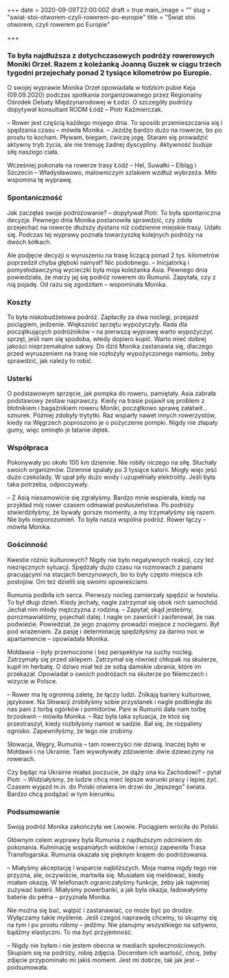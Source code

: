 +++
date = 2020-09-09T22:00:00Z
draft = true
main_image = ""
slug = "swiat-stoi-otworem-czyli-rowerem-po-europie"
title = "Świat stoi otworem, czyli rowerem po Europie"

+++
### **To była najdłuższa z dotychczasowych podróży rowerowych Moniki Orzeł. Razem z koleżanką Joanną Guzek w ciągu trzech tygodni przejechały ponad 2 tysiące kilometrów po Europie.**

O swojej wyprawie Monika Orzeł opowiadała w łódzkim pubie Keja (09.09.2020) podczas spotkania zorganizowanego przez Regionalny Ośrodek Debaty Międzynarodowej w Łodzi. O szczegóły podróży dopytywał konsultant RODM Łódź – Piotr Kaźmierczak.

– Rower jest częścią każdego mojego dnia. To sposób przemieszczania się i spędzania czasu – mówiła Monika. – Jeżdżę bardzo dużo na rowerze, bo po prostu to kocham. Pływam, biegam, ćwiczę jogę. Staram się prowadzić aktywny tryb życia, ale nie trenuję żadnej dyscypliny. Aktywność buduje siłę naszego ciała.

Wcześniej pokonała na rowerze trasy Łódź – Hel, Suwałki – Elbląg i Szczecin – Władysławowo, malowniczym szlakiem wzdłuż wybrzeża. Miło wspomina tę wyprawę.

### **Spontaniczność**

Jak zaczęłaś swoje podróżowanie? – dopytywał Piotr. To była spontaniczna decyzja. Pewnego dnia Monika postanowiła sprawdzić, czy zdoła przejechać na rowerze dłuższy dystans niż codzienne miejskie trasy. Udało się. Podczas tej wyprawy poznała towarzyszkę kolejnych podróży na dwóch kółkach.

Ale podjęcie decyzji o wyruszeniu na trasę liczącą ponad 2 tys. kilometrów poprzedził chyba głęboki namysł? Nic podobnego. – Inicjatorką i pomysłodawczynią wycieczki była moja koleżanka Asia. Pewnego dnia powiedziała, że marzy jej się podróż rowerem do Rumunii. Zapytała, czy z nią pojadę. Od razu się zgodziłam – wspominała Monika.

### **Koszty**

To była niskobudżetowa podróż. Zapłaciły za dwa noclegi, przejazd pociągiem, jedzenie. Większość sprzętu wypożyczyły. Rada dla początkujących podróżników – na pierwszą wyprawę warto wypożyczyć sprzęt, jeśli nam się spodoba, wtedy dopiero kupić. Warto mieć dobrej jakości nieprzemakalne sakwy. Do dziś Monika zastanawia się, dlaczego przed wyruszeniem na trasę nie rozłożyły wypożyczonego namiotu, żeby sprawdzić, jak należy to robić.

### **Usterki**

O podstawowym sprzęcie, jak pompka do roweru, pamiętały. Asia zabrała podstawowy zestaw naprawczy. Kiedy na trasie pojawił się problem z błotnikiem i bagażnikiem roweru Moniki, początkowo sprawę załatwił… sznurek. Później zdobyły trytytki. Raz wsparły nawet innych rowerzystów, kiedy na Węgrzech poproszono je o pożyczenie pompki. Nigdy nie złapały gumy, więc ominęło je łatanie dętek.

### **Współpraca**

Pokonywały po około 100 km dziennie. Nie robiły niczego na siłę. Słuchały swoich organizmów. Dziennie spalały po 3 tysiące kalorii. Mogły więc jeść dużo czekolady. W upał piły dużo wody i uzupełniały elektrolity. Jeśli była taka potrzeba, odpoczywały.

– Z Asią niesamowicie się zgrałyśmy. Bardzo mnie wspierała, kiedy na przykład mój rower czasem odmawiał posłuszeństwa. Po podróży stwierdziłyśmy, że bywały gorsze momenty, a my trzymałyśmy się razem. Nie było nieporozumień. To była nasza wspólna podróż. Rower łączy – mówiła Monika.

### **Gościnność**

Kwestie różnic kulturowych? Nigdy nie było negatywnych reakcji, czy też niezręcznych sytuacji. Spędzały dużo czasu na rozmowach z panami pracującymi na stacjach benzynowych, bo to były często miejsca ich postojów. Oni też dzielili się swoimi opowieściami.

Rumunia podbiła ich serca. Pierwszy nocleg zamierzały spędzić w hostelu. To był długi dzień. Kiedy jechały, nagle zatrzymał się obok nich samochód. Jechał nim młody mężczyzna z rodziną. – Zapytał, skąd jesteśmy, porozmawialiśmy, pojechali dalej. I nagle on zawrócił i zaoferował, że nas podwiezie. Powiedział, że jego znajomy prowadzi miejsce z noclegami. Był pod wrażeniem. Za pasję i determinację spędziłyśmy za darmo noc w apartamencie – opowiadała Monika.

Mołdawia – były przemoczone i bez perspektyw na suchy nocleg. Zatrzymały się przed sklepem. Zatrzymał się również chłopak na skuterze, kupił im herbatę. O dziwo miał też ze sobą damskie ubrania, które im przekazał. Opowiadał o swoich podróżach na skuterze po Niemczech i wizycie w Polsce.

– Rower ma tę ogromną zaletę, że łączy ludzi. Znikają bariery kulturowe, językowe. Na Słowacji zrobiłyśmy sobie przystanek i nagle podbiegła do nas pani z torbą ogórków i pomidorów. Pani w Rumunii dała nam torbę brzoskwiń – mówiła Monika. – Raz była taka sytuacja, że ktoś się przestraszył, kiedy rozbiłyśmy namiot w sadzie. Bał się, że rozpalimy ognisko. Zapewniłyśmy, że tego nie zrobimy.

Słowacja, Węgry, Rumunia – tam rowerzyści nie dziwią. Inaczej było w Mołdawii i na Ukrainie. Tam wywoływały zdziwienie: dwie dziewczyny na rowerach.

Czy będąc na Ukrainie miałaś poczucie, że dąży ona ku Zachodowi? – pytał Piotr. – Widziałyśmy, że ludzie chcą mieć lepsze warunki pracy i lepiej żyć. Czasem wyjazd m.in. do Polski otwiera im drzwi do „lepszego” świata. Bardzo chcą podążać w tym kierunku.

### **Podsumowanie**

Swoją podróż Monika zakończyła we Lwowie. Pociągiem wróciła do Polski.

Głównym celem wyprawy była Rumunia z najdłuższym odcinkiem do pokonania. Kulminację wspaniałych widoków i emocji zapewniła Trasa Transfogarska. Rumunia okazała się pięknym krajem do podróżowania.

– Miałyśmy akceptację i wsparcie najbliższych. Moja mama nigdy tego nie przyzna, ale, oczywiście, martwiła się. Musiałam się meldować, kiedy miałam okazję. W telefonach ograniczałyśmy funkcje, żeby jak najmniej zużywać baterii. Miałyśmy powerbanki, a jak była okazja, ładowałyśmy baterie do pełna – przyznała Monika.

Nie można się bać, wątpić i zastanawiać, co może być po drodze. Wyłączamy takie myślenie. Jeśli czegoś naprawdę chcemy, to skupmy się na tym i po prostu róbmy – jedźmy. Nie planujmy wszystkiego na sztywno, bądźmy elastyczni. To ma być przyjemność.

– Nigdy nie byłam i nie jestem obecna w mediach społecznościowych. Skupiam się na podróży, robię zdjęcia. Doceniłam ich wartość, chcę, żeby zdjęcie przypominało mi jakiś moment. Jest mi dobrze, tak jak jest – podsumowała.